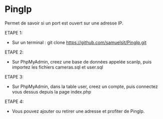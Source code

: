 # PingIp
Permet de savoir si un port est ouvert sur une adresse IP.

ETAPE 1:
- Sur un terminal : git clone https://github.com/samuelsit/PingIp.git

ETAPE 2:
- Sur PhpMyAdmin, creez une base de données appelée scanIp, puis importez les fichiers cameras.sql et user.sql

ETAPE 3:
- Sur PhpMyAdmin, dans la table user, creez un compte, puis connectez vous dessus depuis la page index.php

ETAPE 4:
- Vous pouvez ajouter ou retirer une adresse et profiter de PingIp.
